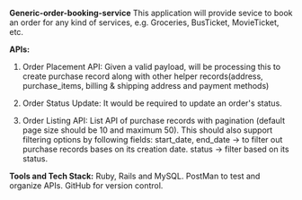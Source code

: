 **Generic-order-booking-service**
   This application will provide sevice to book an order for any kind of services, e.g. Groceries, BusTicket, MovieTicket, etc.
   
**APIs:**
1. Order Placement API: Given a valid payload, will be processing this to create purchase record along with other helper records(address, purchase_items, billing & shipping address and payment methods)

2. Order Status Update: It would be required to update an order's status.
3. Order Listing API: List API of purchase records with pagination (default page size should be 10 and maximum 50). This should also support filtering options by following fields:
start_date, end_date -> to filter out purchase records bases on its creation date.
status -> filter based on its status.
 
**Tools and Tech Stack:**
Ruby, Rails and MySQL.
PostMan to test and organize APIs.
GitHub for version control.
